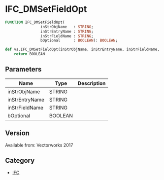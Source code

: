 # IFC_DMSetFieldOpt

```pascal
FUNCTION IFC_DMSetFieldOpt(
				inStrObjName   : STRING;
				inStrEntryName : STRING;
				inStrFieldName : STRING;
				bOptional      : BOOLEAN): BOOLEAN;
```

```python
def vs.IFC_DMSetFieldOpt(inStrObjName, inStrEntryName, inStrFieldName, bOptional):
    return BOOLEAN
```

## Parameters
|Name|Type|Description|
|---|---|---|
|inStrObjName|STRING|   |
|inStrEntryName|STRING|   |
|inStrFieldName|STRING|   |
|bOptional|BOOLEAN|   |

## Version
Available from: Vectorworks 2017

## Category
* [IFC](../Categories/IFC.md)
